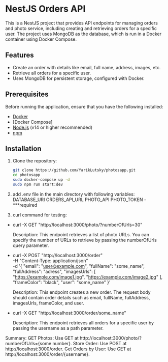 # NestJS Orders API

This is a NestJS project that provides API endpoints for managing orders and photo service, including creating and retrieving orders for a specific user. The project uses MongoDB as the database, which is run in a Docker container using Docker Compose.

## Features

- Create an order with details like email, full name, address, images, etc.
- Retrieve all orders for a specific user.
- Uses MongoDB for persistent storage, configured with Docker.

## Prerequisites

Before running the application, ensure that you have the following installed:

- [Docker](https://www.docker.com/get-started)
- [Docker Compose]
- [Node.js](https://nodejs.org/en/download/) (v14 or higher recommended)
- [npm](https://www.npmjs.com/get-npm)

## Installation

1. Clone the repository:

   ```bash
   git clone https://github.com/YarikLutsky/photosapp.git
   cd photosapp
   sudo docker-compose up -d
   sudo npm run start:dev
2. add .env file in the main directory with following variables:
DATABASE_URI
ORDERS_API_URL
PHOTO_API
PHOTO_TOKEN - ***required

3. curl  command for testing:

- curl -X GET "http://localhost:3000/photo/?numberOfUrls=30"

  Description: This endpoint retrieves a list of photo URLs. You can specify the number of URLs to retrieve by passing the numberOfUrls query parameter.

- curl -X POST "http://localhost:3000/order" \
  -H "Content-Type: application/json" \
  -d '{
    "email": "user@example.com",
    "fullName": "some_name",
    "fullAddress": "adress",
    "imagesUrls": [
      "https://example.com/image1.jpg",
      "https://example.com/image2.jpg"
    ],
    "frameColor": "black",
    "user": "some_name"
  }'

  Description: This endpoint creates a new order. The request body should contain order details such as email, fullName, fullAddress, imagesUrls, frameColor, and user.

- curl -X GET "http://localhost:3000/order/some_name"

  Description: This endpoint retrieves all orders for a specific user by passing the username as a path parameter.

Summary:
GET Photos: Use GET at http://localhost:3000/photo/?numberOfUrls={some number}.
Store Order: Use POST at http://localhost:3000/order.
Get Orders by User: Use GET at http://localhost:3000/order/{username}.